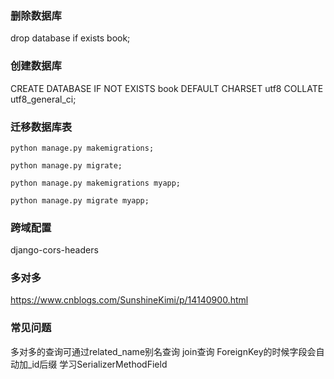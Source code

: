 

### 删除数据库

drop database if exists book;

### 创建数据库

CREATE DATABASE IF NOT EXISTS book DEFAULT CHARSET utf8 COLLATE utf8_general_ci;


### 迁移数据库表

```
python manage.py makemigrations;

python manage.py migrate;

python manage.py makemigrations myapp;

python manage.py migrate myapp;
```

### 跨域配置

django-cors-headers


### 多对多

https://www.cnblogs.com/SunshineKimi/p/14140900.html

### 常见问题

多对多的查询可通过related_name别名查询
join查询
ForeignKey的时候字段会自动加_id后缀
学习SerializerMethodField


